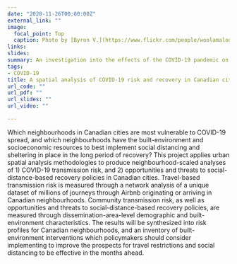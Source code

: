 ```yaml
---
date: "2020-11-26T00:00:00Z"
external_link: ""
image:
  focal_point: Top
  caption: Photo by [Byron V.](https://www.flickr.com/people/woolamaloo_gazette/)
links:
slides: 
summary: An investigation into the effects of the COVID-19 pandemic on Canadian urban neighbourhoods 
tags:
- COVID-19
title: A spatial analysis of COVID-19 risk and recovery in Canadian cities
url_code: ""
url_pdf: ""
url_slides: ""
url_video: ""

---
```


Which neighbourhoods in Canadian cities are most vulnerable to COVID-19 spread, and which neighbourhoods have the built-environment and socioeconomic resources to best implement social distancing and sheltering in place in the long period of recovery? This project applies urban spatial analysis methodologies to produce neighbourhood-scaled analyses of 1) COVID-19 transmission risk, and 2) opportunities and threats to social-distance-based recovery policies in Canadian cities. Travel-based transmission risk is measured through a network analysis of a unique dataset of millions of journeys through Airbnb originating or arriving in Canadian neighbourhoods. Community transmission risk, as well as opportunities and threats to social-distance-based recovery policies, are measured through dissemination-area-level demographic and built-environment characteristics. The results will be synthesized into risk profiles for Canadian neighbourhoods, and an inventory of built-environment interventions which policymakers should consider implementing to improve the prospects for travel restrictions and social distancing to be effective in the months ahead.
